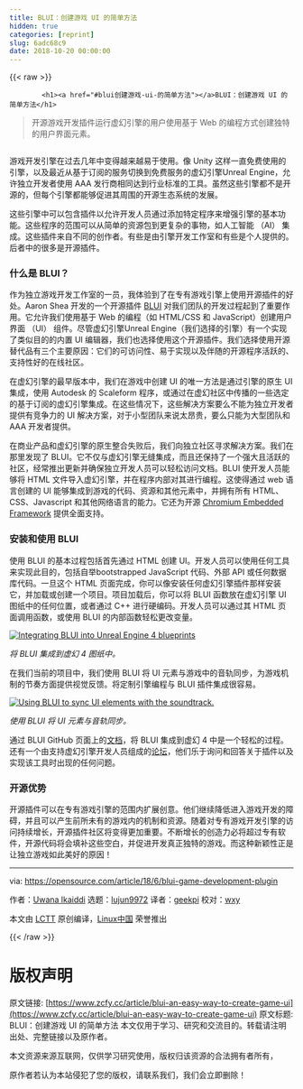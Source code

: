 ```yaml
---
title: BLUI：创建游戏 UI 的简单方法
hidden: true
categories: [reprint]
slug: 6adc68c9
date: 2018-10-20 00:00:00
---
```


{{< raw >}}

            <h1><a href="#blui创建游戏-ui-的简单方法"></a>BLUI：创建游戏 UI 的简单方法</h1>
<blockquote>
<p>开源游戏开发插件运行虚幻引擎的用户使用基于 Web 的编程方式创建独特的用户界面元素。</p>
</blockquote>
<p><a href="https://camo.githubusercontent.com/242d3e933fdfc4cdff79f70e173363c4f77430ba/68747470733a2f2f6f70656e736f757263652e636f6d2f73697465732f64656661756c742f66696c65732f7374796c65732f696d6167652d66756c6c2d73697a652f7075626c69632f6c6561642d696d616765732f67616d696e675f706c7567696e5f626c75695f73637265656e73686f742e6a70673f69746f6b3d39316e6e5943745f"><img src="https://p0.ssl.qhimg.com/t01f1c1b519db02bddd.jpg" alt=""></a></p>
<p>游戏开发引擎在过去几年中变得越来越易于​​使用。像 Unity 这样一直免费使用的引擎，以及最近从基于订阅的服务切换到免费服务的虚幻引擎Unreal Engine，允许独立开发者使用 AAA 发行商相同达到行业标准的工具。虽然这些引擎都不是开源的，但每个引擎都能够促进其周围的开源生态系统的发展。</p>
<p>这些引擎中可以包含插件以允许开发人员通过添加特定程序来增强引擎的基本功能。这些程序的范围可以从简单的资源包到更复杂的事物，如人工智能 （AI） 集成。这些插件来自不同的创作者。有些是由引擎开发工作室和有些是个人提供的。后者中的很多是开源插件。</p>
<h3><a href="#什么是-blui"></a>什么是 BLUI？</h3>
<p>作为独立游戏开发工作室的一员，我体验到了在专有游戏引擎上使用开源插件的好处。Aaron Shea 开发的一个开源插件 <a href="https://github.com/AaronShea/BLUI">BLUI</a> 对我们团队的开发过程起到了重要作用。它允许我们使用基于 Web 的编程（如 HTML/CSS 和 JavaScript）创建用户界面 （UI） 组件。尽管虚幻引擎Unreal Engine（我们选择的引擎）有一个实现了类似目的的内置 UI 编辑器，我们也选择使用这个开源插件。我们选择使用开源替代品有三个主要原因：它们的可访问性、易于实现以及伴随的开源程序活跃的、支持性好的在线社区。</p>
<p>在虚幻引擎的最早版本中，我们在游戏中创建 UI 的唯一方法是通过引擎的原生 UI 集成，使用 Autodesk 的 Scaleform 程序，或通过在虚幻社区中传播的一些选定的基于订阅的虚幻引擎集成。在这些情况下，这些解决方案要么不能为独立开发者提供有竞争力的 UI 解决方案，对于小型团队来说太昂贵，要么只能为大型团队和 AAA 开发者提供。</p>
<p>在商业产品和虚幻引擎的原生整合失败后，我们向独立社区寻求解决方案。我们在那里发现了 BLUI。它不仅与虚幻引擎无缝集成，而且还保持了一个强大且活跃的社区，经常推出更新并确保独立开发人员可以轻松访问文档。BLUI 使开发人员能够将 HTML 文件导入虚幻引擎，并在程序内部对其进行编程。这使得通过 web 语言创建的 UI 能够集成到游戏的代码、资源和其他元素中，并拥有所有 HTML、CSS、Javascript 和其他网络语言的能力。它还为开源 <a href="https://bitbucket.org/chromiumembedded/cef">Chromium Embedded Framework</a> 提供全面支持。</p>
<h3><a href="#安装和使用-blui"></a>安装和使用 BLUI</h3>
<p>使用 BLUI 的基本过程包括首先通过 HTML 创建 UI。开发人员可以使用任何工具来实现此目的，包括自举bootstrapped JavaScript 代码、外部 API 或任何数据库代码。一旦这个 HTML 页面完成，你可以像安装任何虚幻引擎插件那样安装它，并加载或创建一个项目。项目加载后，你可以将 BLUI 函数放在虚幻引擎 UI 图纸中的任何位置，或者通过 C++ 进行硬编码。开发人员可以通过其 HTML 页面调用函数，或使用 BLUI 的内部函数轻松更改变量。</p>
<p><a href="https://camo.githubusercontent.com/42c6e8468e0c0339e72e3c3431bea48c907d9a9c/68747470733a2f2f6f70656e736f757263652e636f6d2f73697465732f64656661756c742f66696c65732f75706c6f6164732f626c75695f67616d696e675f706c7567696e2d696e746567726174696e67626c75692e706e67"><img src="https://p0.ssl.qhimg.com/t01de5f11143a6b322d.png" alt="Integrating BLUI into Unreal Engine 4 blueprints" title="Integrating BLUI into Unreal Engine 4 blueprints"></a></p>
<p><em>将 BLUI 集成到虚幻 4 图纸中。</em></p>
<p>在我们当前的项目中，我们使用 BLUI 将 UI 元素与游戏中的音轨同步，为游戏机制的节奏方面提供视觉反馈。将定制引擎编程与 BLUI 插件集成很容易。</p>
<p><a href="https://camo.githubusercontent.com/de7243f0ca8353b38b809b53e847860203595c58/68747470733a2f2f6f70656e736f757263652e636f6d2f73697465732f64656661756c742f66696c65732f75706c6f6164732f626c75695f67616d696e675f706c7567696e2d73796e6375692e706e67"><img src="https://p0.ssl.qhimg.com/t012d602412a366bd71.png" alt="Using BLUI to sync UI elements with the soundtrack." title="Using BLUI to sync UI elements with the soundtrack."></a></p>
<p><em>使用 BLUI 将 UI 元素与音轨同步。</em></p>
<p>通过 BLUI GitHub 页面上的<a href="https://github.com/AaronShea/BLUI/wiki">文档</a>，将 BLUI 集成到虚幻 4 中是一个轻松的过程。还有一个由支持虚幻引擎开发人员组成的<a href="https://forums.unrealengine.com/community/released-projects/29036-blui-open-source-html5-js-css-hud-ui">论坛</a>，他们乐于询问和回答关于插件以及实现该工具时出现的任何问题。</p>
<h3><a href="#开源优势"></a>开源优势</h3>
<p>开源插件可以在专有游戏引擎的范围内扩展创意。他们继续降低进入游戏开发的障碍，并且可以产生前所未有的游戏内的机制和资源。随着对专有游戏开发引擎的访问持续增长，开源插件社区将变得更加重要。不断增长的创造力必将超过专有软件，开源代码将会填补这些空白，并促进开发真正独特的游戏。而这种新颖性正是让独立游戏如此美好的原因！</p>
<hr>
<p>via: <a href="https://opensource.com/article/18/6/blui-game-development-plugin">https://opensource.com/article/18/6/blui-game-development-plugin</a></p>
<p>作者：<a href="https://opensource.com/users/uwikaiddi">Uwana lkaiddi</a> 选题：<a href="https://github.com/lujun9972">lujun9972</a> 译者：<a href="https://github.com/geekpi">geekpi</a> 校对：<a href="https://github.com/wxy">wxy</a></p>
<p>本文由 <a href="https://github.com/LCTT/TranslateProject">LCTT</a> 原创编译，<a href="https://linux.cn/">Linux中国</a> 荣誉推出</p>

          
{{< /raw >}}

# 版权声明
原文链接: [https://www.zcfy.cc/article/blui-an-easy-way-to-create-game-ui](https://www.zcfy.cc/article/blui-an-easy-way-to-create-game-ui)
原文标题: BLUI：创建游戏 UI 的简单方法
本文仅用于学习、研究和交流目的。转载请注明出处、完整链接以及原作者。 

本文资源来源互联网，仅供学习研究使用，版权归该资源的合法拥有者所有，

原作者若认为本站侵犯了您的版权，请联系我们，我们会立即删除！
